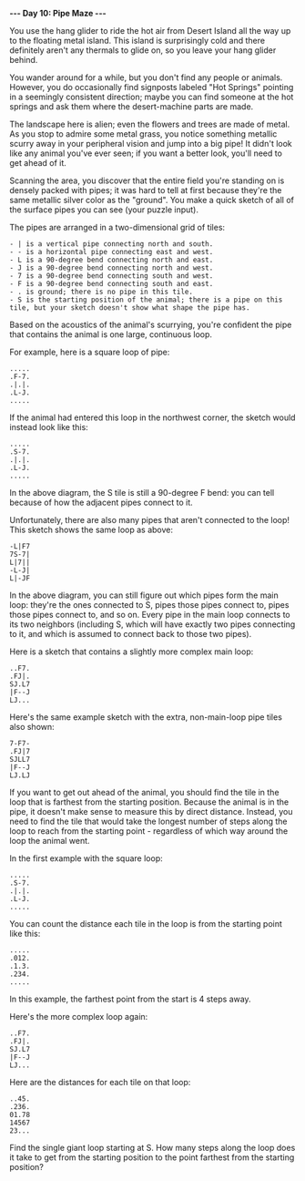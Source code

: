 **--- Day 10: Pipe Maze ---**

You use the hang glider to ride the hot air from Desert Island all the way up to the floating metal island. This island is surprisingly cold and there
definitely aren't any thermals to glide on, so you leave your hang glider behind.

You wander around for a while, but you don't find any people or animals. However, you do occasionally find signposts labeled "Hot Springs" pointing in a
seemingly consistent direction; maybe you can find someone at the hot springs and ask them where the desert-machine parts are made.

The landscape here is alien; even the flowers and trees are made of metal. As you stop to admire some metal grass, you notice something metallic scurry away in
your peripheral vision and jump into a big pipe! It didn't look like any animal you've ever seen; if you want a better look, you'll need to get ahead of it.

Scanning the area, you discover that the entire field you're standing on is densely packed with pipes; it was hard to tell at first because they're the same
metallic silver color as the "ground". You make a quick sketch of all of the surface pipes you can see (your puzzle input).

The pipes are arranged in a two-dimensional grid of tiles:

```
- | is a vertical pipe connecting north and south.
- - is a horizontal pipe connecting east and west.
- L is a 90-degree bend connecting north and east.
- J is a 90-degree bend connecting north and west.
- 7 is a 90-degree bend connecting south and west.
- F is a 90-degree bend connecting south and east.
- . is ground; there is no pipe in this tile.
- S is the starting position of the animal; there is a pipe on this tile, but your sketch doesn't show what shape the pipe has.
```

Based on the acoustics of the animal's scurrying, you're confident the pipe that contains the animal is one large, continuous loop.

For example, here is a square loop of pipe:

```
.....
.F-7.
.|.|.
.L-J.
.....
```

If the animal had entered this loop in the northwest corner, the sketch would instead look like this:

```
.....
.S-7.
.|.|.
.L-J.
.....
```

In the above diagram, the S tile is still a 90-degree F bend: you can tell because of how the adjacent pipes connect to it.

Unfortunately, there are also many pipes that aren't connected to the loop! This sketch shows the same loop as above:

```
-L|F7
7S-7|
L|7||
-L-J|
L|-JF
```

In the above diagram, you can still figure out which pipes form the main loop: they're the ones connected to S, pipes those pipes connect to, pipes those pipes
connect to, and so on. Every pipe in the main loop connects to its two neighbors (including S, which will have exactly two pipes connecting to it, and which is
assumed to connect back to those two pipes).

Here is a sketch that contains a slightly more complex main loop:

```
..F7.
.FJ|.
SJ.L7
|F--J
LJ...
```

Here's the same example sketch with the extra, non-main-loop pipe tiles also shown:

```
7-F7-
.FJ|7
SJLL7
|F--J
LJ.LJ
```

If you want to get out ahead of the animal, you should find the tile in the loop that is farthest from the starting position. Because the animal is in the pipe,
it doesn't make sense to measure this by direct distance. Instead, you need to find the tile that would take the longest number of steps along the loop to reach
from the starting point - regardless of which way around the loop the animal went.

In the first example with the square loop:

```
.....
.S-7.
.|.|.
.L-J.
.....
```

You can count the distance each tile in the loop is from the starting point like this:

```
.....
.012.
.1.3.
.234.
.....
```

In this example, the farthest point from the start is 4 steps away.

Here's the more complex loop again:

```
..F7.
.FJ|.
SJ.L7
|F--J
LJ...
```

Here are the distances for each tile on that loop:

```
..45.
.236.
01.78
14567
23...
```

Find the single giant loop starting at S. How many steps along the loop does it take to get from the starting position to the point farthest from the starting
position?